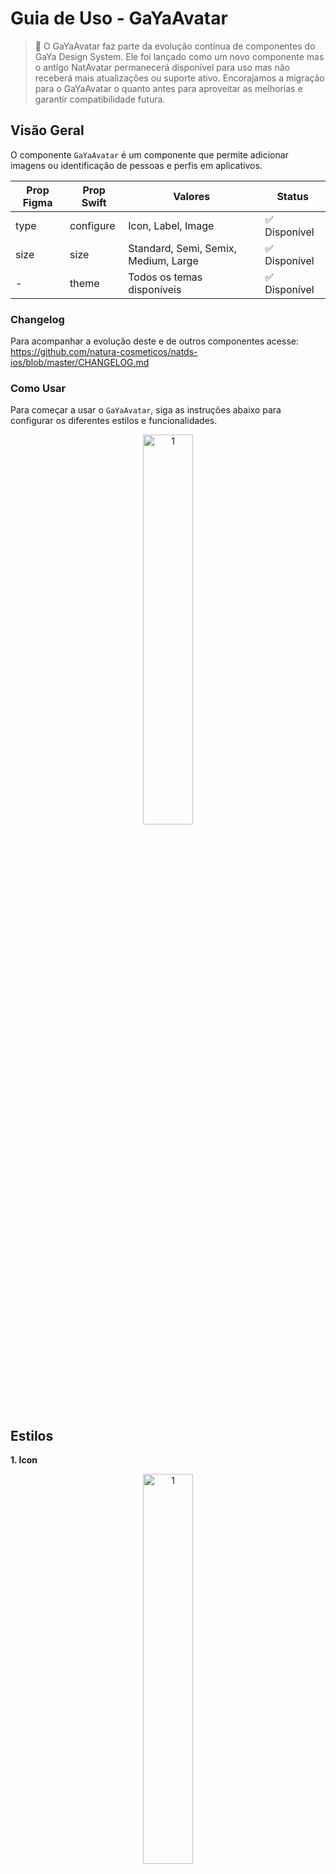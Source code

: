 # Guia de Uso - GaYaAvatar

> 📢 O GaYaAvatar faz parte da evolução contínua de componentes do GaYa Design System. Ele foi lançado como um novo componente mas o antigo NatAvatar permanecerá disponível para uso mas não receberá mais atualizações ou suporte ativo. Encorajamos a migração para o GaYaAvatar o quanto antes para aproveitar as melhorias e garantir compatibilidade futura.


## Visão Geral

O componente `GaYaAvatar`  é um componente que permite adicionar imagens ou identificação de pessoas e perfis em aplicativos.

| Prop Figma       | Prop Swift       | Valores                    | Status            |
| -------------- | -------------- | ------------------------- | ----------------- |
| type          | configure          | Icon, Label, Image | ✅  Disponível       |
| size          | size          | Standard, Semi, Semix, Medium, Large | ✅  Disponível       |
| -          | theme          | Todos os temas disponíveis      | ✅  Disponível       |

### Changelog

Para acompanhar a evolução deste e de outros componentes acesse: https://github.com/natura-cosmeticos/natds-ios/blob/master/CHANGELOG.md

### Como Usar

Para começar a usar o `GaYaAvatar`, siga as instruções abaixo para configurar os diferentes estilos e funcionalidades.

<p align="center">
  <img alt="1" src="./images/gayaavatar.png" width="40%"> 
</p>

## Estilos

**1. Icon**

<p align="center">
  <img alt="1" src="./images/gayaavatar_icon.png" width="40%"> 
</p>

   - **Descrição**: Utilize um ícone disponível na biblioteca de ícones  
   - **Código**:
     ```swift
     let avatar = GaYaAvatar(size: standard)
     avatar.configure(icon: getIcon(.outlinedDefaultMockup))
     ```

**2. Label**

<p align="center">
  <img alt="1" src="./images/gayaavatar_label.png" width="40%"> 
</p>

   - **Descrição**: Exibe a sigla correspondente a string
   - **Código**:
     ```swift
     let avatar = GaYaAvatar(size: .semix)
     avatar.configure(name: "Design System")
     ```

**3. Image**

<p align="center">
  <img alt="1" src="./images/gayaavatar_image.png" width="40%"> 
</p>

   - **Descrição**: Coloque seus próprios resources no formato avatar
   - **Código**:
     ```swift
     let avatar = GaYaAvatar(size: .large)
     avatar.configure(image: UIImage(named: "ImageAreaPlaceholder"))
     ```

## Tamanho

**Tamanhos Disponíveis**

<p align="center">
  <img alt="1" src="./images/gayaavatar_label.png" width="40%"> 
</p>

   - **Standard, Semi, Semix, Medium, Large**
     - Ajuste o tamanho para adequar-se ao contexto de uso.
     
     ```swift
     
     let avatar = GaYaAvatar(size: .standard)

     let avatar = GaYaAvatar(size: .semi)

     let avatar = GaYaAvatar(size: .semix)
     
     let avatar = GaYaAvatar(size: .medium)
          
     let avatar = GaYaAvatar(size: .large)
     
     ```

## Temas

**Aplicando Temas**

<p align="center">
  <img alt="1" src="./images/gayaavatar_themes.png" width="40%"> 
</p>

   - **Descrição**: Customize o tema do avatar para corresponder ao flavor visual do seu app.
   - **Exemplo**:
   
     ```swift
     
     let avatar = GaYaAvatar(size: .standard, theme: .avonLight)
     
     ```
